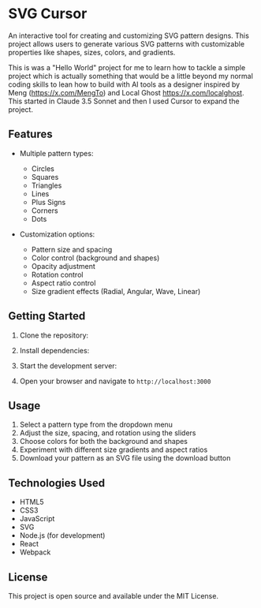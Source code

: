 # SVG Cursor

An interactive tool for creating and customizing SVG pattern designs. This project allows users to generate various SVG patterns with customizable properties like shapes, sizes, colors, and gradients.

This is was a "Hello World" project for me to learn how to tackle a simple project which is actually something that would be a little beyond my normal coding skills to lean how to build with AI tools as a designer inspired by Meng (https://x.com/MengTo) and Local Ghost https://x.com/localghost. This started in Claude 3.5 Sonnet and then I used Cursor to expand the project. 

## Features

- Multiple pattern types:
  - Circles
  - Squares
  - Triangles
  - Lines
  - Plus Signs
  - Corners
  - Dots

- Customization options:
  - Pattern size and spacing
  - Color control (background and shapes)
  - Opacity adjustment
  - Rotation control
  - Aspect ratio control
  - Size gradient effects (Radial, Angular, Wave, Linear)

## Getting Started

1. Clone the repository:

2. Install dependencies:
3. Start the development server:

4. Open your browser and navigate to `http://localhost:3000`

## Usage

1. Select a pattern type from the dropdown menu
2. Adjust the size, spacing, and rotation using the sliders
3. Choose colors for both the background and shapes
4. Experiment with different size gradients and aspect ratios
5. Download your pattern as an SVG file using the download button

## Technologies Used

- HTML5
- CSS3
- JavaScript
- SVG
- Node.js (for development)
- React
- Webpack

## License

This project is open source and available under the MIT License.